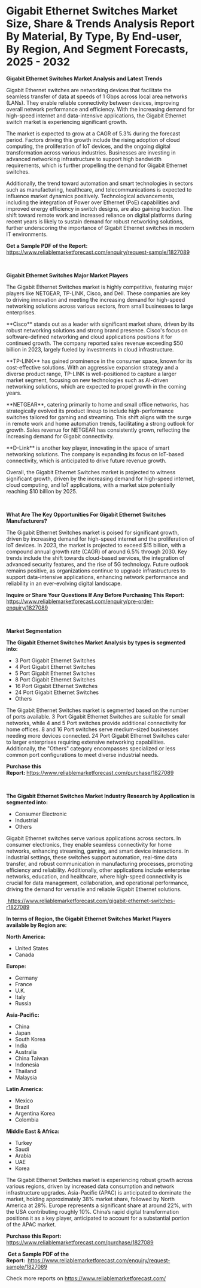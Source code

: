 <p><h1>Gigabit Ethernet Switches Market Size, Share & Trends Analysis Report By Material, By Type, By End-user, By Region, And Segment Forecasts, 2025 - 2032</h1></p><p><strong>Gigabit Ethernet Switches Market Analysis and Latest Trends</strong></p>
<p><p>Gigabit Ethernet switches are networking devices that facilitate the seamless transfer of data at speeds of 1 Gbps across local area networks (LANs). They enable reliable connectivity between devices, improving overall network performance and efficiency. With the increasing demand for high-speed internet and data-intensive applications, the Gigabit Ethernet switch market is experiencing significant growth.</p><p>The market is expected to grow at a CAGR of 5.3% during the forecast period. Factors driving this growth include the rising adoption of cloud computing, the proliferation of IoT devices, and the ongoing digital transformation across various industries. Businesses are investing in advanced networking infrastructure to support high bandwidth requirements, which is further propelling the demand for Gigabit Ethernet switches.</p><p>Additionally, the trend toward automation and smart technologies in sectors such as manufacturing, healthcare, and telecommunications is expected to influence market dynamics positively. Technological advancements, including the integration of Power over Ethernet (PoE) capabilities and improved energy efficiency in switch designs, are also gaining traction. The shift toward remote work and increased reliance on digital platforms during recent years is likely to sustain demand for robust networking solutions, further underscoring the importance of Gigabit Ethernet switches in modern IT environments.</p></p>
<p><strong>Get a Sample PDF of the Report:&nbsp;</strong> <a href="https://www.reliablemarketforecast.com/enquiry/request-sample/1827089?utm_campaign=3176&utm_medium=2&utm_source=Github&utm_content=ia&utm_term=08042025&utm_id=gigabit-ethernet-switches">https://www.reliablemarketforecast.com/enquiry/request-sample/1827089</a></p>
<p>&nbsp;</p>
<p><strong>Gigabit Ethernet Switches Major Market Players</strong></p>
<p><p>The Gigabit Ethernet Switches market is highly competitive, featuring major players like NETGEAR, TP-LINK, Cisco, and Dell. These companies are key to driving innovation and meeting the increasing demand for high-speed networking solutions across various sectors, from small businesses to large enterprises.</p><p>**Cisco** stands out as a leader with significant market share, driven by its robust networking solutions and strong brand presence. Cisco's focus on software-defined networking and cloud applications positions it for continued growth. The company reported sales revenue exceeding $50 billion in 2023, largely fueled by investments in cloud infrastructure.</p><p>**TP-LINK** has gained prominence in the consumer space, known for its cost-effective solutions. With an aggressive expansion strategy and a diverse product range, TP-LINK is well-positioned to capture a larger market segment, focusing on new technologies such as AI-driven networking solutions, which are expected to propel growth in the coming years.</p><p>**NETGEAR**, catering primarily to home and small office networks, has strategically evolved its product lineup to include high-performance switches tailored for gaming and streaming. This shift aligns with the surge in remote work and home automation trends, facilitating a strong outlook for growth. Sales revenue for NETGEAR has consistently grown, reflecting the increasing demand for Gigabit connectivity.</p><p>**D-Link** is another key player, innovating in the space of smart networking solutions. The company is expanding its focus on IoT-based connectivity, which is anticipated to drive future revenue growth. </p><p>Overall, the Gigabit Ethernet Switches market is projected to witness significant growth, driven by the increasing demand for high-speed internet, cloud computing, and IoT applications, with a market size potentially reaching $10 billion by 2025.</p></p>
<p>&nbsp;</p>
<p><strong>What Are The Key Opportunities For Gigabit Ethernet Switches Manufacturers?</strong></p>
<p><p>The Gigabit Ethernet Switches market is poised for significant growth, driven by increasing demand for high-speed internet and the proliferation of IoT devices. In 2023, the market is projected to exceed $15 billion, with a compound annual growth rate (CAGR) of around 6.5% through 2030. Key trends include the shift towards cloud-based services, the integration of advanced security features, and the rise of 5G technology. Future outlook remains positive, as organizations continue to upgrade infrastructures to support data-intensive applications, enhancing network performance and reliability in an ever-evolving digital landscape.</p></p>
<p><strong>Inquire or Share Your Questions If Any Before Purchasing This Report:</strong> <a href="https://www.reliablemarketforecast.com/enquiry/pre-order-enquiry/1827089?utm_campaign=3176&utm_medium=2&utm_source=Github&utm_content=ia&utm_term=08042025&utm_id=gigabit-ethernet-switches">https://www.reliablemarketforecast.com/enquiry/pre-order-enquiry/1827089</a></p>
<p>&nbsp;</p>
<p><strong>Market Segmentation</strong></p>
<p><strong>The Gigabit Ethernet Switches Market Analysis by types is segmented into:</strong></p>
<p><ul><li>3 Port Gigabit Ethernet Switches</li><li>4 Port Gigabit Ethernet Switches</li><li>5 Port Gigabit Ethernet Switches</li><li>8 Port Gigabit Ethernet Switches</li><li>16 Port Gigabit Ethernet Switches</li><li>24 Port Gigabit Ethernet Switches</li><li>Others</li></ul></p>
<p><p>The Gigabit Ethernet Switches market is segmented based on the number of ports available. 3 Port Gigabit Ethernet Switches are suitable for small networks, while 4 and 5 Port switches provide additional connectivity for home offices. 8 and 16 Port switches serve medium-sized businesses needing more devices connected. 24 Port Gigabit Ethernet Switches cater to larger enterprises requiring extensive networking capabilities. Additionally, the "Others" category encompasses specialized or less common port configurations to meet diverse industrial needs.</p></p>
<p><strong>Purchase this Report:&nbsp;</strong><a href="https://www.reliablemarketforecast.com/purchase/1827089?utm_campaign=3176&utm_medium=2&utm_source=Github&utm_content=ia&utm_term=08042025&utm_id=gigabit-ethernet-switches">https://www.reliablemarketforecast.com/purchase/1827089</a></p>
<p>&nbsp;</p>
<p><strong>The Gigabit Ethernet Switches Market Industry Research by Application is segmented into:</strong></p>
<p><ul><li>Consumer Electronic</li><li>Industrial</li><li>Others</li></ul></p>
<p><p>Gigabit Ethernet switches serve various applications across sectors. In consumer electronics, they enable seamless connectivity for home networks, enhancing streaming, gaming, and smart device interactions. In industrial settings, these switches support automation, real-time data transfer, and robust communication in manufacturing processes, promoting efficiency and reliability. Additionally, other applications include enterprise networks, education, and healthcare, where high-speed connectivity is crucial for data management, collaboration, and operational performance, driving the demand for versatile and reliable Gigabit Ethernet solutions.</p></p>
<p><a href="https://www.reliablemarketforecast.com/gigabit-ethernet-switches-r1827089?utm_campaign=3176&utm_medium=2&utm_source=Github&utm_content=ia&utm_term=08042025&utm_id=gigabit-ethernet-switches">&nbsp;https://www.reliablemarketforecast.com/gigabit-ethernet-switches-r1827089</a></p>
<p><strong>In terms of Region, the Gigabit Ethernet Switches Market Players available by Region are:</strong></p>
<p>
    <p> <strong> North America: </strong>
        <ul>
            <li>United States</li>
            <li>Canada</li>
        </ul>
        </p> 
    <p> <strong> Europe: </strong>
        <ul>
            <li>Germany</li>
            <li>France</li>
            <li>U.K.</li>
            <li>Italy</li>
            <li>Russia</li>
        </ul>
        </p> 
    <p> <strong> Asia-Pacific: </strong>
        <ul>
            <li>China</li>
            <li>Japan</li>
            <li>South Korea</li>
            <li>India</li>
            <li>Australia</li>
            <li>China Taiwan</li>
            <li>Indonesia</li>
            <li>Thailand</li>
            <li>Malaysia</li>
        </ul>
        </p> 
    <p> <strong> Latin America: </strong>
        <ul>
            <li>Mexico</li>
            <li>Brazil</li>
            <li>Argentina Korea</li>
            <li>Colombia</li>
        </ul>
        </p> 
    <p> <strong> Middle East & Africa: </strong>
        <ul>
            <li>Turkey</li>
            <li>Saudi</li>
            <li>Arabia</li>
            <li>UAE</li>
            <li>Korea</li>
        </ul>
    </p>
    </p>
<p><p>The Gigabit Ethernet Switches market is experiencing robust growth across various regions, driven by increased data consumption and network infrastructure upgrades. Asia-Pacific (APAC) is anticipated to dominate the market, holding approximately 38% market share, followed by North America at 28%. Europe represents a significant share at around 22%, with the USA contributing roughly 10%. China’s rapid digital transformation positions it as a key player, anticipated to account for a substantial portion of the APAC market.</p></p>
<p><strong>Purchase this Report: </strong><a href="https://www.reliablemarketforecast.com/purchase/1827089?utm_campaign=3176&utm_medium=2&utm_source=Github&utm_content=ia&utm_term=08042025&utm_id=gigabit-ethernet-switches">https://www.reliablemarketforecast.com/purchase/1827089</a></p>
<p>&nbsp;<strong>Get a Sample PDF of the Report:&nbsp;&nbsp;</strong><a href="https://www.reliablemarketforecast.com/enquiry/request-sample/1827089?utm_campaign=3176&utm_medium=2&utm_source=Github&utm_content=ia&utm_term=08042025&utm_id=gigabit-ethernet-switches">https://www.reliablemarketforecast.com/enquiry/request-sample/1827089</a></p>
<p><strong></strong></p>
<p>Check more reports on <a href="https://www.reliablemarketforecast.com/?utm_campaign=3176&utm_medium=2&utm_source=Github&utm_content=ia&utm_term=08042025&utm_id=gigabit-ethernet-switches">https://www.reliablemarketforecast.com/</a></p>